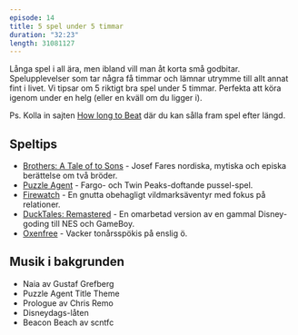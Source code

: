 ```yaml
---
episode: 14
title: 5 spel under 5 timmar
duration: "32:23"
length: 31081127
---
```


Långa spel i all ära, men ibland vill man åt korta små godbitar. Spelupplevelser som tar några få timmar och lämnar utrymme till allt annat fint i livet. Vi tipsar om 5 riktigt bra spel under 5 timmar. Perfekta att köra igenom under en helg (eller en kväll om du ligger i).

Ps. Kolla in sajten [How long to Beat][1] där du kan sålla fram spel efter längd.

## Speltips

* [Brothers: A Tale of to Sons][2] - Josef Fares nordiska, mytiska och episka berättelse om två bröder.
* [Puzzle Agent][3] - Fargo- och Twin Peaks-doftande pussel-spel.
* [Firewatch][4] - En gnutta obehagligt vildmarksäventyr med fokus på relationer.
* [DuckTales: Remastered][5] - En omarbetad version av en gammal Disney-goding till NES och GameBoy.
* [Oxenfree][6] - Vacker tonårsspökis på enslig ö.

## Musik i bakgrunden

* Naia av Gustaf Grefberg
* Puzzle Agent Title Theme
* Prologue av Chris Remo
* Disneydags-låten
* Beacon Beach av scntfc

[1]: https://howlongtobeat.com/
[2]: http://www.brothersthegame.com/
[3]: https://telltale.com/series/puzzle-agent/
[4]: http://www.firewatchgame.com/
[5]: http://www.capcom-unity.com/ducktales
[6]: http://nightschoolstudio.com/oxenfree/
